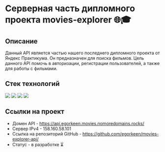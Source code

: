 # Серверная часть дипломного проекта movies-explorer 🌐🎓

## Описание

Данный API является частью нашего последнего дипломного проекта от Яндекс Практикума. Он предназначен для поиска фильмов. Цель данного API помочь в авторизации, регистрации пользователей, а также для работы с фильмами.

## Стек технологий
<img src="https://img.shields.io/badge/JavaScript-F7DF1E?style=for-the-badge&logo=javascript&logoColor=white"/> <img src="https://img.shields.io/badge/Node.js-339933?style=for-the-badge&logo=nodedotjs&logoColor=white"/> <img src="https://img.shields.io/badge/Express.js-000000?style=for-the-badge&logo=express&logoColor=white"/> <img src="https://img.shields.io/badge/MongoDB-47A248?style=for-the-badge&logo=mongodb&logoColor=white"/>

## Ссылки на проект

- Домен API - https://api.egorkeen.movies.nomoredomains.rocks/
- Сервер IPv4 - 158.160.58.101
- Ссылка на репозиторий GitHub - https://github.com/egorkeen/movies-explorer-api/
- Статус - в разработке ⏳

